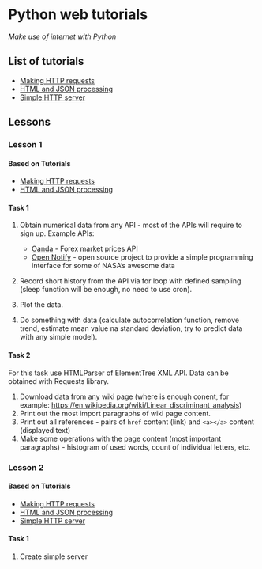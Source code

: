 
# Python web tutorials
*Make use of internet with Python* 

## List of tutorials

* [Making HTTP requests](Making_HTTP_requests.ipynb)
* [HTML and JSON processing](HTML_and_JSON_processing.ipynb)
* [Simple HTTP server](Simple_HTTP_server.ipynb)

## Lessons

### Lesson 1

#### Based on Tutorials

* [Making HTTP requests](Making_HTTP_requests.ipynb)
* [HTML and JSON processing](HTML_and_JSON_processing.ipynb)

#### Task 1

1. Obtain numerical data from any API - most of the APIs will require to sign up. Example APIs:
    * [Oanda](https://www.oanda.com/) - Forex market prices API
    * [Open Notify](http://open-notify.org/) - open source project to provide a simple programming interface for some of NASA’s       awesome data

2. Record short history from the API via for loop with defined sampling (sleep function will be enough, no need to use cron).
3. Plot the data.
4. Do something with data (calculate autocorrelation function, remove trend, estimate mean value na standard deviation, try to predict data with any simple model).

#### Task 2

For this task use HTMLParser of ElementTree XML API. Data can be obtained with Requests library.

1. Download data from any wiki page (where is enough conent, for example: https://en.wikipedia.org/wiki/Linear_discriminant_analysis)
2. Print out the most import paragraphs of wiki page content.
3. Print out all references - pairs of `href` content (link) and `<a></a>` content (displayed text) 
4. Make some operations with the page content (most important paragraphs) - histogram of used words, count of individual letters, etc.


### Lesson 2

#### Based on Tutorials

* [Making HTTP requests](Making_HTTP_requests.ipynb)
* [HTML and JSON processing](HTML_and_JSON_processing.ipynb)
* [Simple HTTP server](Simple_HTTP_server.ipynb)

#### Task 1

1. Create simple server

